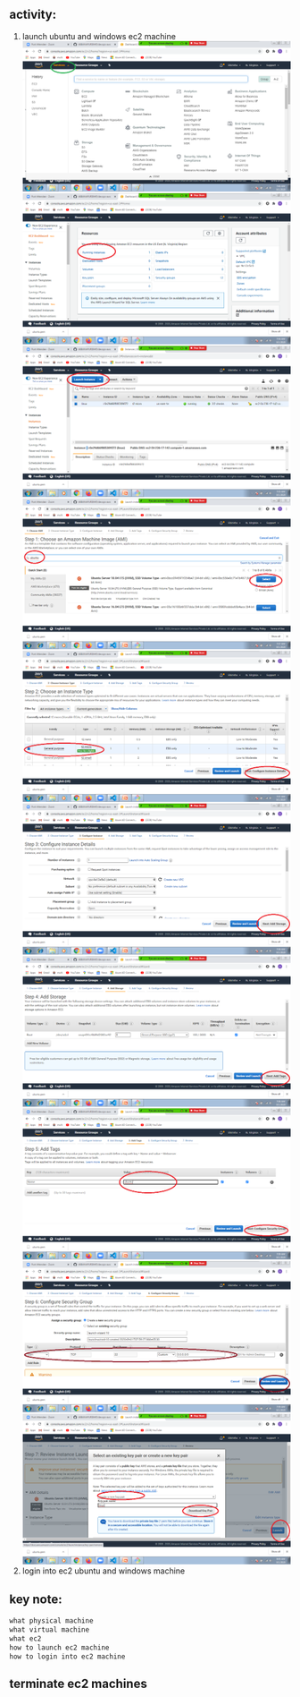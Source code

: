 ## activity:
   1. launch ubuntu and windows ec2 machine
![step1](1.png)
![step2](2.png)
![step3](3.png)
![step4](4.png)
![step5](5.png)
![step6](6.png)
![step7](7.png)
![step8](8.png)
![step9](9.png)
![step10](10.png)
   2. login into ec2 ubuntu and windows machine

## key note: 
    what physical machine
    what virtual machine
    what ec2 
    how to launch ec2 machine
    how to login into ec2 machine

## terminate ec2 machines 
    